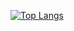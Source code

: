 [![Top Langs](https://github-readme-stats.vercel.app/api/top-langs/?username=sabsfreitas&layout=donut)](https://github.com/sabsfreitas/github-readme-stats)
